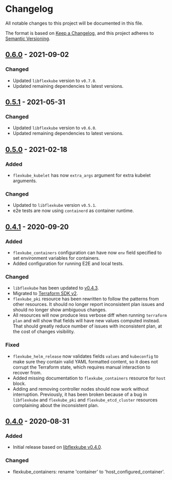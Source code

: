 # Changelog

All notable changes to this project will be documented in this file.

The format is based on [Keep a Changelog](https://keepachangelog.com/en/1.0.0/),
and this project adheres to [Semantic Versioning](https://semver.org/spec/v2.0.0.html).

## [0.6.0] - 2021-09-02
### Changed
- Updated `libflexkube` version to `v0.7.0`.
- Updated remaining dependencies to latest versions.

## [0.5.1] - 2021-05-31
### Changed
- Updated `libflexkube` version to `v0.6.0`.
- Updated remaining dependencies to latest versions.

## [0.5.0] - 2021-02-18
### Added
- `flexkube_kubelet` has now `extra_args` argument for extra kubelet arguments.

### Changed
- Updated to `libflexkube` version `v0.5.1`.
- e2e tests are now using `containerd` as container runtime.

## [0.4.1] - 2020-09-20
### Added
- `flexkube_containers` configuration can have now `env` field specified to set environment variables
for containers.
- Added configuration for running E2E and local tests.

### Changed
- `libflexkube` has been updated to [v0.4.3](https://github.com/flexkube/libflexkube/releases/tag/v0.4.3).
- Migrated to [Terraform SDK v2](https://www.terraform.io/docs/extend/guides/v2-upgrade-guide.html).
- `flexkube_pki` resource has been rewritten to follow the patterns from other resources. It should no longer report
inconsistent plan issues and should no longer show ambiguous changes.
- All resources will now produce less verbose diff when running `terraform plan` and will show that fields will have
new values computed instead. That should greatly reduce number of issues with inconsistent plan, at the cost of
changes visibility.

### Fixed
- `flexkube_helm_release` now validates fields `values` and `kubeconfig` to make sure they contain valid YAML
formatted content, so it does not corrupt the Terraform state, which requires manual interaction to recover from.
- Added missing documentation to `flexkube_containers` resource for `host` block.
- Adding and removing controller nodes should now work without interruption. Previously, it has been broken because of a bug
in `libflexkube` and `flexkube_pki` and `flexkube_etcd_cluster` resources complaining about the inconsistent plan.

## [0.4.0] - 2020-08-31
### Added
- Initial release based on [libflexkube v0.4.0](https://github.com/flexkube/libflexkube/releases/tag/v0.4.0).

### Changed
- flexkube_containers: rename 'container' to 'host_configured_container'.

[0.6.0]: https://github.com/flexkube/terraform-provider-flexkube/compare/v0.5.1...v0.6.0
[0.5.1]: https://github.com/flexkube/terraform-provider-flexkube/compare/v0.5.0...v0.5.1
[0.5.0]: https://github.com/flexkube/terraform-provider-flexkube/compare/v0.4.1...v0.5.0
[0.4.1]: https://github.com/flexkube/terraform-provider-flexkube/compare/v0.4.0...v0.4.1
[0.4.0]: https://github.com/flexkube/terraform-provider-flexkube/releases/tag/v0.4.0
